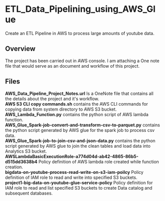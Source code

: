 # ETL_Data_Pipelining_using_AWS_Glue
Create an ETL Pipeline in AWS to process large amounts of youtube data.

## Overview
The project has been carried out in AWS console. I am attaching a One note file that would serve as an document and workflow of this project.

## Files
**AWS_Data_Pipeline_Project_Notes.url** Is a OneNote file that contains all the details about the project and it's workflow.<br/>
**AWS S3 CLI copy commands.sh** contains the AWS CLI commands for copying data from system directory to AWS S3 bucket.<br/>
**AWS_Lambda_Function.py** contains the python script of AWS lambda function.<br/>
**AWS_Glue_Spark-job-convert-and-transform-csv-to-parquet.py** contains the python script generated by AWS glue for the spark job to process csv data.<br/>
**AWS_Glue_Spark-job-to-join-csv-and-json-data.py** contains the python script generated by AWS glue to join the clean tables and load data into Analytics S3 bucket.<br/>
**AWSLambdaBasicExecutionRole-a774d04d-ab42-4865-86b5-d515dd3638b4** Policy definition of AWS lambda role created while function creation.<br/>
**bigdata-on-youtube-process-read-write-on-s3-iam-poilcy** Policy definition of IAM role to read and write into specified S3 buckets.<br/>
**project1-big-data-on-youtube-glue-service-policy** Policy definition for IAM role to read and list specified S3 buckets to create Data catalog and subsequent databases.<br/>





